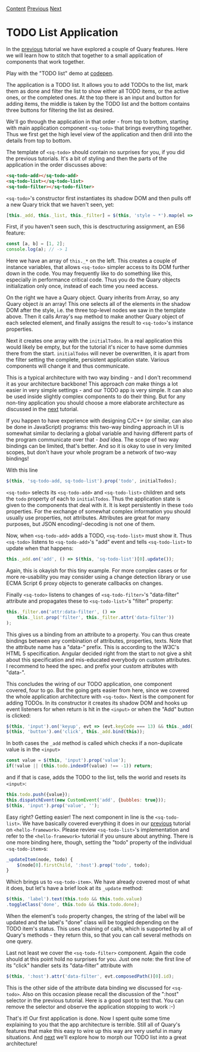 [Content] [Previous] [Next]

# TODO List Application
In the [previous] tutorial we have explored a couple of Quary features. Here we will learn how to stitch that together to a small application of components that work together.

Play with the "TODO list" demo at [codepen].

The application is a TODO list. It allows you to add TODOs to the list, mark them as done and filter the list to show either all TODO items, or the active ones, or the completed ones. At the top there is an input and button for adding items, the middle is taken by the TODO list and the bottom contains three buttons for filtering the list as desired.

We'll go through the application in that order - from top to bottom, starting with main application component `<sq-todo>` that brings everything together. Thus we first get the high level view of the application and then drill into the details from top to bottom.

The template of `<sq-todo>` should contain no surprises for you, if you did the previous tutorials. It's a bit of styling and then the parts of the application in the order discusses above:
```html
<sq-todo-add></sq-todo-add>
<sq-todo-list></sq-todo-list>
<sq-todo-filter></sq-todo-filter>
```
`<sq-todo>`'s constructor first instantiates its shadow DOM and then pulls off a new Quary trick that we haven't seen, yet:
```js
[this._add, this._list, this._filter] = $(this, 'style ~ *').map(el => $(el));
```
First, if you haven't seen such, this is desctructuring assignment, an ES6 feature:
```js
const [a, b] = [1, 2];
console.log(a); // -> 1
```
Here we have an array of `this._*` on the left. This creates a couple of instance variables, that allows `<sq-todo>` simpler access to its DOM further down in the code. You may frequently like to do something like this, especially in performance critical code. Thus you do the Quary objects initialization only once, instead of each time you need access.

On the right we have a Quary object. Quary inherits from Array, so any Quary object _is_ an array! This one selects all of the elements in the shadow DOM after the style, i.e. the three top-level nodes we saw in the template above. Then it calls Array's `map` method to make another Quary object of each selected element, and finally assigns the result to `<sq-todo>`'s instance properties.

Next it creates one array with the `initialTodos`. In a real application this would likely be empty, but for the tutorial it's nicer to have some dummies there from the start. `initialTodos` will never be overwritten, it is apart from the filter setting the complete, persistent application state. Various components will change it and thus communicate.

This is a typical architecture with two way binding - and I don't recommend it as your architecture backbone! This approach _can_ make things a lot easier in very simple settings - and our TODO app is very simple. It can also be used inside slightly complex components to do their thing. But for any non-tiny application you should choose a more elaborate architecture as discussed in the [next] tutorial.

If you happen to have experience with designing C/C++ (or similar, can also be done in JavaScript) programs: this two-way binding approach in UI is somewhat similar to declaring a global variable and having different parts of the program communicate over that - _bad_ idea. The scope of two way bindings can be limited, that's better. And so it is okay to use in very limited scopes, but don't have your whole program be a network of two-way bindings!

With this line
```js
$(this, 'sq-todo-add, sq-todo-list').prop('todo', initialTodos);
```
`<sq-todo>` selects its `<sq-todo-add>` and `<sq-todo-list>` children and sets the `todo` property of each to `initialTodos`. Thus the application state is given to the components that deal with it. It is kept persistently in these `todo` properties. For the exchange of somewhat complex information you should usually use properties, not attributes. Attributes are great for many purposes, but JSON encoding/-decoding is not one of them.

Now, when `<sq-todo-add>` adds a TODO, `<sq-todo-list>` must show it. Thus `<sq-todo>` listens to `<sq-todo-add>`'s "add" event and tells `<sq-todo-list>` to update when that happens:
```js
this._add.on('add', () => $(this, 'sq-todo-list')[0].update());
```
Again, this is okayish for this tiny example. For more complex cases or for more re-usability you may consider using a change detection library or use ECMA Script 6 proxy objects to generate callbacks on changes.

Finally `<sq-todo>` listens to changes of `<sq-todo-filter>`'s "data-filter" attribute and propagates these to `<sq-todo-list>`'s "filter" property:
```js
this._filter.on('attr:data-filter', () =>
	this._list.prop('filter', this._filter.attr('data-filter'))
);
```
This gives us a binding from an attribute to a property. You can thus create bindings between any combination of attributes, properties, texts. Note that the attribute name has a "data-" prefix. This is according to the W3C's HTML 5 specification. Angular decided right from the start to not give a shit about this specification and mis-educated everybody on custom attributes. I recommend to heed the spec. and prefix your custom attributes with "data-".

This concludes the wiring of our TODO application, one component covered, four to go. But the going gets easier from here, since we covered the whole application architecture with `<sq-todo>`. Next is the component for adding TODOs. In its constructor it creates its shadow DOM and hooks up event listeners for when return is hit in the `<input>` or when the "Add" button is clicked:
```js
$(this, 'input').on('keyup', evt => (evt.keyCode === 13) && this._add());
$(this, 'button').on('click', this._add.bind(this));
```
In both cases the `_add` method is called which checks if a non-duplicate value is in the `<input>`
```js
const value = $(this, 'input').prop('value');
if(!value || (this.todo.indexOf(value) !== -1)) return;
```
and if that is case, adds the TODO to the list, tells the world and resets its `<input>`:
```js
this.todo.push({value});
this.dispatchEvent(new CustomEvent('add', {bubbles: true}));
$(this, 'input').prop('value', '');
```
Easy right? Getting easier! The next component in line is the `<sq-todo-list>`. We have basically covered everything it does in our [previous] tutorial on `<hello-framework>`. Please review `<sq-todo-list>`'s implementation and refer to the `<hello-framework>` tutorial if you unsure about anything. There is one more binding here, though, setting the "todo" property of the individual `<sq-todo-item>`s:
```js
_updateItem(node, todo) {
	$(node[0].firstChild, ':host').prop('todo', todo);
}
```
Which brings us to `<sq-todo-item>`. We have already covered most of what it does, but let's have a brief look at its `_update` method:
```js
$(this, 'label').text(this.todo && this.todo.value)
.toggleClass('done', this.todo && this.todo.done);
```
When the element's `todo` property changes, the string of the label will be updated and the label's "done" class will be toggled depending on the TODO item's status. This uses chaining of calls, which is supported by all of Quary's methods - they return this, so that you can call several methods on one query.

Last not least we cover the `<sq-todo-filter>` component. Again the code should at this point hold no surprises for you. Just one note: the first line of its "click" handler sets its "data-filter" attribute with
```js
$(this, ':host').attr('data-filter', evt.composedPath()[0].id);
```
This is the other side of the attribute data binding we discussed for `<sq-todo>`. Also on this occasion please recall the discussion of the ":host" selector in the previous tutorial. Here is a good spot to test that. You can remove the selector and observe the application stopping to work :-)

That's it! Our first application is done. Now I spent quite some time explaining to you that the app architecture is terrible. Still all of Quary's features that make this easy to wire up this way are very useful in many situations. And [next] we'll explore how to morph our TODO list into a great architecture!

[codepen]: https://codepen.io/schrotie/pen/jQaeby
[Previous]: https://github.com/schrotie/query/tree/master/demo/helloFramework
[here]: https://github.com/schrotie/query/tree/master/demo/todo
[Content]: https://github.com/schrotie/query/tree/master/demo
[Next]: https://github.com/schrotie/query/tree/master/demo/todoRedux
